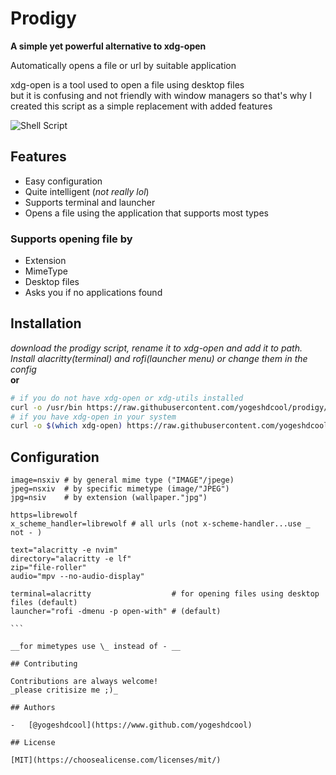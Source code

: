 # Prodigy

**A simple yet powerful alternative to xdg-open**

Automatically opens a file or url by suitable application

xdg-open is a tool used to open a file using desktop files  
but it is confusing and not friendly with window managers so that's why I created this script as a simple replacement with added features

![Shell Script](https://img.shields.io/badge/shell_script-%23121011.svg?style=for-the-badge&logo=gnu-bash&logoColor=white)

## Features

-   Easy configuration
-   Quite intelligent (_not really lol_)
-   Supports terminal and launcher
-   Opens a file using the application that supports most types

### Supports opening file by

-   Extension
-   MimeType
-   Desktop files
-   Asks you if no applications found

## Installation

_download the prodigy script, rename it to xdg-open and add it to path. Install alacritty(terminal) and rofi(launcher menu) or change them in the config_  
__or__
```bash
# if you do not have xdg-open or xdg-utils installed
curl -o /usr/bin https://raw.githubusercontent.com/yogeshdcool/prodigy/main/prodigy # or anywhere at path
# if you have xdg-open in your system
curl -o $(which xdg-open) https://raw.githubusercontent.com/yogeshdcool/prodigy/main/prodigy

```

## Configuration

````
image=nsxiv # by general mime type ("IMAGE"/jpege)
jpeg=nsxiv  # by specific mimetype (image/"JPEG")
jpg=nsiv    # by extension (wallpaper."jpg")

https=librewolf
x_scheme_handler=librewolf # all urls (not x-scheme-handler...use _ not - )

text="alacritty -e nvim"
directory="alacritty -e lf"
zip="file-roller"
audio="mpv --no-audio-display"

terminal=alacritty                  # for opening files using desktop files (default)
launcher="rofi -dmenu -p open-with" # (default)

```

__for mimetypes use \_ instead of - __

## Contributing

Contributions are always welcome!
_please critisize me ;)_

## Authors

-   [@yogeshdcool](https://www.github.com/yogeshdcool)

## License

[MIT](https://choosealicense.com/licenses/mit/)
````
